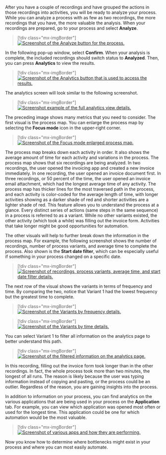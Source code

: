 After you have a couple of recordings and have grouped the actions in those recordings into activities, you will be ready to analyze your process. While you can analyze a process with as few as two recordings, the more recordings that you have, the more valuable the analysis. When your recordings are prepared, go to your process and select **Analyze**.

> [!div class="mx-imgBorder"]
> [![Screenshot of the Analyze button for the process.](../media/analyze.png)](../media/analyze.png#lightbox)

In the following pop-up window, select **Confirm**. When your analysis is complete, the included recordings should switch status to **Analyzed**. Then, you can press **Analytics** to view the results.

> [!div class="mx-imgBorder"]
> [![Screenshot of the Analytics button that is used to access the results.](../media/analytics.png)](../media/analytics.png#lightbox)

The analytics screen will look similar to the following screenshot.

> [!div class="mx-imgBorder"]
> [![Screenshot example of the full analytics view details.](../media/analytics-view.png)](../media/analytics-view.png#lightbox)

The preceding image shows many metrics that you need to consider. The first visual is the process map. You can enlarge the process map by selecting the **Focus mode** icon in the upper-right corner.

> [!div class="mx-imgBorder"]
> [![Screenshot of the Focus mode enlarged process map.](../media/focus-mode.png)](../media/focus-mode.png#lightbox)

The process map breaks down each activity in order. It also shows the average amount of time for each activity and variations in the process. The process map shows that six recordings are being analyzed. In two recordings, the user opened the invoicing app and created a new invoice immediately. In one recording, the user opened an invoice document first. In three recordings, or 50 percent of the time, the user opened an invoice email attachment, which had the longest average time of any activity. The process map has thicker lines for the most traversed path in the process, and each activity is color-coded for the average length of time, with longer activities showing as a darker shade of red and shorter activities are a lighter shade of red. This feature allows you to understand the process at a glance. Every distinct series of actions (same steps in the same sequence) in a process is referred to as a variant. While no other variants existed, the other activity (which took a while) was filling out the invoice form. Activities that take longer might be good opportunities for automation.

The other visuals will help to further break down the information in the process map. For example, the following screenshot shows the number of recordings, number of process variants, and average time to complete the process. Also shown is the **Start date filter**, which can be especially useful if something in your process changed on a specific date.

> [!div class="mx-imgBorder"]
> [![Screenshot of recordings, process variants, average time, and start date filter details.](../media/details.png)](../media/details.png#lightbox)

The next row of the visual shows the variants in terms of frequency and time. By comparing the two, notice that Variant 1 had the lowest frequency but the greatest time to complete.

> [!div class="mx-imgBorder"]
> [![Screenshot of the Variants by frequency details.](../media/variants-frequency.png)](../media/variants-frequency.png#lightbox)

> [!div class="mx-imgBorder"]
> [![Screenshot of the Variants by time details.](../media/variants-time.png)](../media/variants-time.png#lightbox)

You can select Variant 1 to filter all information on the analytics page to better understand this path.

> [!div class="mx-imgBorder"]
> [![Screenshot of the filtered information on the analytics page.](../media/deviation.png)](../media/deviation.png#lightbox)

In this recording, filling out the invoice form took longer than in the other recordings. In fact, the whole process took more than two minutes, the longest of all runs. The reason is likely because the user was typing information instead of copying and pasting, or the process could be an outlier. Regardless of the reason, you are gaining insights into the process.

In addition to information on your process, you can find analytics on the various applications that are being used in your process on the **Application** tab. For example, you can view which application was opened most often or used for the longest time. This application could be one for which automation would be the most valuable. 

> [!div class="mx-imgBorder"]
> [![Screenshot of various apps and how they are performing.](../media/analyze-apps.png)](../media/analyze-apps.png#lightbox)

Now you know how to determine where bottlenecks might exist in your process and where you can most easily automate.
